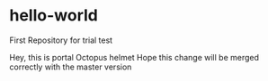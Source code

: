 # hello-world
First Repository for trial test


Hey, this is portal Octopus helmet 
Hope this change will be merged correctly with the master version
